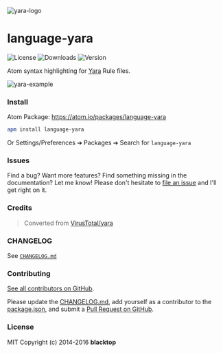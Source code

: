 ![yara-logo](http://plusvic.github.io/yara/images/logo.png)

language-yara
=============

![License](https://img.shields.io/apm/l/language-yara.svg) ![Downloads](https://img.shields.io/apm/dm/language-yara.svg) ![Version](https://img.shields.io/apm/v/language-yara.svg)

Atom syntax highlighting for [Yara](https://github.com/VirusTotal/yara) Rule files.

![yara-example](https://raw.githubusercontent.com/blacktop/language-yara/master/yara_syntax.png)

### Install

Atom Package: https://atom.io/packages/language-yara

```bash
apm install language-yara
```

Or Settings/Preferences ➔ Packages ➔ Search for `language-yara`

### Issues

Find a bug? Want more features? Find something missing in the documentation? Let me know! Please don't hesitate to [file an issue](https://github.com/blacktop/language-yara/issues/new) and I'll get right on it.

### Credits

> Converted from [VirusTotal/yara](https://github.com/VirusTotal/yara/blob/master/extra/TextMate-bundle.zip)

### CHANGELOG

See [`CHANGELOG.md`](https://github.com/blacktop/language-yara/blob/master/CHANGELOG.md)

### Contributing

[See all contributors on GitHub](https://github.com/blacktop/language-yara/graphs/contributors).

Please update the [CHANGELOG.md](https://github.com/blacktop/language-yara/blob/master/CHANGELOG.md), add yourself as a contributor to the [package.json](https://github.com/blacktop/language-yara/blob/master/package.json), and submit a [Pull Request on GitHub](https://help.github.com/articles/using-pull-requests/).

### License

MIT Copyright (c) 2014-2016 **blacktop**

